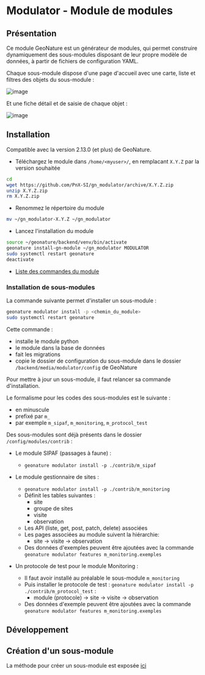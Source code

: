 # Modulator - Module de modules

## Présentation

Ce module GeoNature est un générateur de modules, qui permet construire dynamiquement des sous-modules disposant de leur propre modèle de données, 
à partir de fichiers de configuration YAML.

Chaque sous-module dispose d'une page d'accueil avec une carte, liste et filtres des objets du sous-module :

![image](https://user-images.githubusercontent.com/4418840/217202599-44988f09-2651-49b4-966a-623d7abdcab9.png)

Et une fiche détail et de saisie de chaque objet :

![image](https://user-images.githubusercontent.com/4418840/217202865-45eb1a87-6826-4108-a8d5-6fa1a1392810.png)

## Installation

Compatible avec la version 2.13.0 (et plus) de GeoNature.

- Téléchargez le module dans ``/home/<myuser>/``, en remplacant ``X.Y.Z`` par la version souhaitée

```bash
cd
wget https://github.com/PnX-SI/gn_modulator/archive/X.Y.Z.zip
unzip X.Y.Z.zip
rm X.Y.Z.zip
```

- Renommez le répertoire du module

```bash
mv ~/gn_modulator-X.Y.Z ~/gn_modulator
```

- Lancez l'installation du module

```bash
source ~/geonature/backend/venv/bin/activate
geonature install-gn-module ~/gn_modulator MODULATOR
sudo systemctl restart geonature
deactivate
```

- [Liste des commandes du module](./doc/commandes.md)

### Installation de sous-modules

La commande suivante permet d'installer un sous-module :

```bash
geonature modulator install -p <chemin_du_module>
sudo systemctl restart geonature
```

Cette commande : 
- installe le module python
- le module dans la base de données
- fait les migrations
- copie le dossier de configuration du sous-module dans le dossier `/backend/media/modulator/config` de GeoNature

Pour mettre à jour un sous-module, il faut relancer sa commande d'installation.

Le formalisme pour les codes des sous-modules est le suivante :   
- en minuscule
- prefixé par `m_`
- par exemple `m_sipaf`, `m_monitoring`, `m_protocol_test`

Des sous-modules sont déjà présents dans le dossier
`/config/modules/contrib` :

- Le module SIPAF (passages à faune) :   
   - `geonature modulator install -p ./contrib/m_sipaf`

- Le module gestionnaire de sites :   
   - `geonature modulator install -p ./contrib/m_monitoring`
   - Définit les tables suivantes :
      - site
      - groupe de sites
      - visite
      - observation
   - Les API (liste, get, post, patch, delete) associées
   - Les pages associées au module suivent la hiérarchie:
      - site -> visite -> observation
   - Des données d'exemples peuvent être ajoutées avec la commande
     `geonature modulator features m_monitoring.exemples`

- Un protocole de test pour le module Monitoring : 
   - Il faut avoir installé au préalable le sous-module
     `m_monitoring`
   - Puis installer le protocole de test : 
     `geonature modulator install -p ./contrib/m_protocol_test` : 
      - module (protocole) -> site -> visite -> observation
   - Des données d'exemple peuvent être ajoutées avec la commande
     `geonature modulator features m_monitoring.exemples`

## Développement

## Création d'un sous-module

La méthode pour créer un sous-module est exposée
[ici](./doc/creation_module.md)
